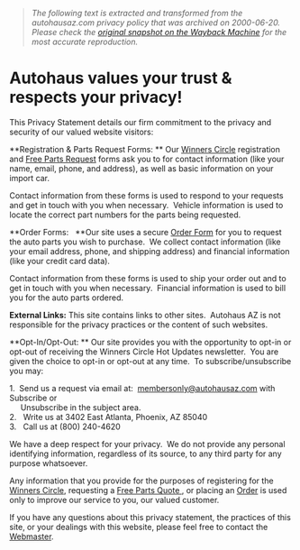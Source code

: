 > *The following text is extracted and transformed from the autohausaz.com privacy policy that was archived on 2000-06-20. Please check the [original snapshot on the Wayback Machine](https://web.archive.org/web/20000620161735id_/http%3A//www.autohausaz.com/html/privacystatement.html) for the most accurate reproduction.*

# Autohaus values your trust & respects your privacy!

This Privacy Statement details our firm commitment to the privacy and security of our valued website visitors:

 **Registration & Parts Request Forms: ** Our [Winners Circle](http://www.autohausaz.com/html/register.html) registration and [Free Parts Request](http://www.autohausaz.com/html/freequote.html) forms ask you to for contact information (like your name, email, phone, and address), as well as basic information on your import car.

Contact information from these forms is used to respond to your requests and get in touch with you when necessary.  Vehicle information is used to locate the correct part numbers for the parts being requested.

 **Order Forms:   **Our site uses a secure [Order Form](https://www.autohausaz.com/secure/orderpage.html) for you to request the auto parts you wish to purchase.  We collect contact information (like your email address, phone, and shipping address) and financial information (like your credit card data).

Contact information from these forms is used to ship your order out and to get in touch with you when necessary.  Financial information is used to bill you for the auto parts ordered.

 **External Links:** This site contains links to other sites.  Autohaus AZ is not responsible for the privacy practices or the content of such websites.

 **Opt-In/Opt-Out: ** Our site provides you with the opportunity to opt-in or opt-out of receiving the Winners Circle Hot Updates newsletter.  You are given the choice to opt-in or opt-out at any time.  To subscribe/unsubscribe you may: 

1.  Send us a request via email at:  [membersonly@autohausaz.com](mailto:membersonly@autohausaz.com) with Subscribe or  
     Unsubscribe in the subject area.  
2.   Write us at 3402 East Atlanta, Phoenix, AZ 85040  
3.   Call us at (800) 240-4620

We have a deep respect for your privacy.  We do not provide any personal identifying information, regardless of its source, to any third party for any purpose whatsoever. 

Any information that you provide for the purposes of registering for the [ Winners Circle](http://www.autohausaz.com/html/winners.html), requesting a [Free Parts Quote ](http://www.autohausaz.com/html/freequote.html), or placing an [Order](https://www.autohausaz.com/secure/orderpage.html) is used only to improve our service to you, our valued customer.

If you have any questions about this privacy statement, the practices of this site, or your dealings with this website, please feel free to contact the [Webmaster](mailto:webmaster@autohausaz.com).
